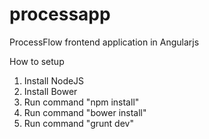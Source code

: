 # processapp
ProcessFlow frontend application in Angularjs

How to setup

1. Install NodeJS
2. Install Bower
3. Run command "npm install"
4. Run command "bower install"
5. Run command "grunt dev"
